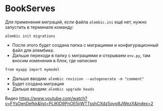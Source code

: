 # BookServes

Для применения миграций, если файла `alembic.ini` ещё нет, нужно запустить в терминале команду:

```
alembic init migrations
```

- После этого будет создана папка с миграциями и конфигурационный файл для алембика.
- Дальше переходи в папку с миграциями и открываем `env.py`, там вносим изменения в блок, где написано

```
from myapp import mymodel
```

- Дальше вводим: ```alembic revision --autogenerate -m "comment"```
- Будет создана миграция
- Дальше вводим: ```alembic upgrade heads```

Видео https://www.youtube.com/watch?v=FYsOenDefkk&list=PLlKID9PnOE5jiWTTsshCXdz5qvg8JWezX&index=2
